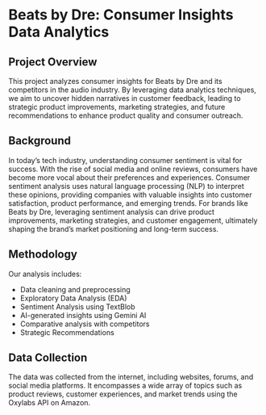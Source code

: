 # Beats by Dre: Consumer Insights Data Analytics

## Project Overview
This project analyzes consumer insights for Beats by Dre and its competitors in the audio industry. By leveraging data analytics techniques, we aim to uncover hidden narratives in customer feedback, leading to strategic product improvements, marketing strategies, and future recommendations to enhance product quality and consumer outreach.

## Background
In today’s tech industry, understanding consumer sentiment is vital for success. With the rise of social media and online reviews, consumers have become more vocal about their preferences and experiences. Consumer sentiment analysis uses natural language processing (NLP) to interpret these opinions, providing companies with valuable insights into customer satisfaction, product performance, and emerging trends. For brands like Beats by Dre, leveraging sentiment analysis can drive product improvements, marketing strategies, and customer engagement, ultimately shaping the brand’s market positioning and long-term success.

## Methodology

Our analysis includes:
- Data cleaning and preprocessing
- Exploratory Data Analysis (EDA)
- Sentiment Analysis using TextBlob
- AI-generated insights using Gemini AI
- Comparative analysis with competitors
- Strategic Recommendations

## Data Collection

The data was collected from the internet, including websites, forums, and social media platforms. It encompasses a wide array of topics such as product reviews, customer experiences, and market trends using the Oxylabs API on Amazon.
